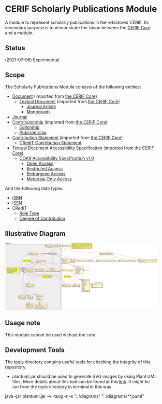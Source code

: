 # CERIF Scholarly Publications Module

A module to represent scholarly publications in the refactored CERIF.
Its secondary purpose is to demonstrate the liason between the [CERIF Core](https://github.com/EuroCRIS/CERIF-Core) and a module.

## Status

(2021-07-06) Experimental.

## Scope

The Scholarly Publications Module consists of the following entities:
* [Document](https://github.com/EuroCRIS/CERIF-Core/blob/main/entities/Document.md) (imported from [the CERIF Core](https://github.com/EuroCRIS/CERIF-Core))
  * [Textual Document](https://github.com/EuroCRIS/CERIF-Core/blob/main/entities/Textual_Document.md) (imported from [the CERIF Core](https://github.com/EuroCRIS/CERIF-Core))
     * [Journal Article](./entities/Journal_Article.md)
     * [Monograph](./entities/Monograph.md)
* [Journal](./entities/Journal.md)
* [Contributorship](https://github.com/EuroCRIS/CERIF-Core/blob/main/entities/Contributorship.md) (imported from [the CERIF Core](https://github.com/EuroCRIS/CERIF-Core))
  * [Editorship](./entities/Editorship.md)
  * [Publishership](./entities/Publishership.md)
* [Contribution Statement](https://github.com/EuroCRIS/CERIF-Core/blob/main/entities/Contribution_Statement.md) (imported from [the CERIF Core](https://github.com/EuroCRIS/CERIF-Core))
  * [CRediT Contribution Statement](./entities/CRediT_Contribution_Statement.md)
* [Textual Document Accessibility Specification](https://github.com/EuroCRIS/CERIF-Core/blob/main/entities/Textual_Document_Accessibility_Specification.md) (imported from [the CERIF Core](https://github.com/EuroCRIS/CERIF-Core))
  * [COAR Accessibility Specification v1.0](./entities/COAR_Accessibility_Specification_v_1_0.md)
    * [Open Access](./entities/Open_Access_COAR_Accessibility_Specification_v_1_0.md)
    * [Restricted Access](./entities/Restricted_Access_COAR_Accessibility_Specification_v_1_0.md)
    * [Embargoed Access](./entities/Embargoed_Access_COAR_Accessibility_Specification_v_1_0.md)
    * [Metadata Only Access](./entities/Metadata_Only_Access_COAR_Accessibility_Specification_v_1_0.md)
    

And the following data types:
* [ISBN](./datatypes/ISBN.md)
* [ISSN](./datatypes/ISSN.md)
* CRediT
  * [Role Type](./datatypes/CRediT_Role_Type.md)
  * [Degree of Contribution](./datatypes/CRediT_Degree_of_Contribution.md)

## Illustrative Diagram
![The module diagram](./diagrams/module.svg)

## Usage note
This module cannot be used without the core.

## Development Tools

The [tools](./tools/) directory contains useful tools for checking the integrity of this repository.

* plantuml.jar should be used to generate SVG images by using Plant UML files. More details about this tool can be found at this [link](https://gist.github.com/thedmeyer/8b50362ae71ecbadabb17f8683c70ece). It might be run from the tools directory in terminal in this way

java -jar plantuml.jar -v -tsvg -r -o "../diagrams" "../diagrams/**.puml"


